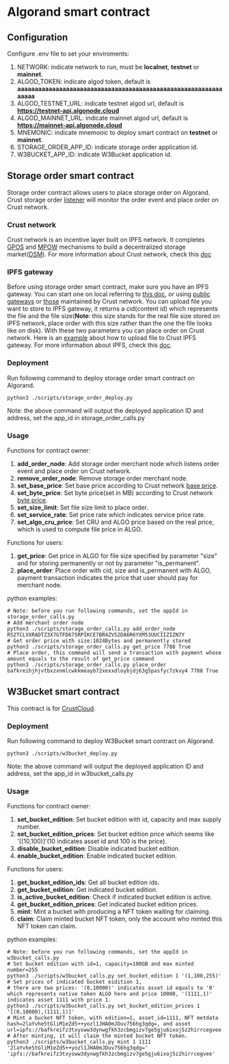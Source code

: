 # Algorand smart contract

## Configuration

Configure .env file to set your enviroments:
1. NETWORK: indicate network to run, must be **localnet**, **testnet** or **mainnet**.
1. ALGOD_TOKEN: indicate algod token, default is **aaaaaaaaaaaaaaaaaaaaaaaaaaaaaaaaaaaaaaaaaaaaaaaaaaaaaaaaaaaaaaaa**
1. ALGOD_TESTNET_URL: indicate testnet algod url, default is **https://testnet-api.algonode.cloud**
1. ALGOD_MAINNET_URL: indicate mainnet algod url, default is **https://mainnet-api.algonode.cloud**
1. MNEMONIC: indicate mnemonic to deploy smart contract on **testnet** or **mainnet**.
1. STORAGE_ORDER_APP_ID: indicate storage order application id.
1. W3BUCKET_APP_ID: indicate W3Bucket application id.

## Storage order smart contract

Storage order contract allows users to place storage order on Algorand. Crust storage order [listener](https://github.com/crustio/storage-contract-node) will monitor the order event and place order on Crust network.

### Crust network

Crust network is an incentive layer built on IPFS network. It completes [GPOS](https://wiki.crust.network/docs/en/crustOverview#gpos) and [MPOW](https://wiki.crust.network/docs/en/crustOverview#mpow) mechanisms to build a decentralized storage market([DSM](https://wiki.crust.network/docs/en/crustOverview#dsm)). For more information about Crust network, check this [doc](https://wiki.crust.network/en)

### IPFS gateway

Before using storage order smart contract, make sure you have an IPFS gateway. You can start one on local referring to [this doc](https://docs.ipfs.tech/install/ipfs-desktop/),
or using [public gateways](https://docs.ipfs.tech/concepts/ipfs-gateway/#gateway-providers) or [those](https://github.com/crustio/crust-apps/blob/041258d0aca109a8d5e24cdade0be351c3e57f73/packages/apps-config/src/ipfs-gateway-endpoints/index.ts) maintained by Crust network. You can upload file you want to store to IPFS gateway, it returns a cid(content id) which represents the file and the file size(**Note**: this size stands for the real file size stored on IPFS network, place order with this size rather than the one the file looks like on disk). With these two parameters you can place order on Crust network. Here is an [example](https://wiki.crust.network/docs/en/buildFileStoringWithGWDemo) about how to upload file to Crust IPFS gateway. For more information about IPFS, check this [doc](https://docs.ipfs.tech/).

### Deployment

Run following command to deploy storage order smart contract on Algorand.
```shell
python3 ./scripts/storage_order_deploy.py
```
Note: the above command will output the deployed application ID and address, set the app_id in storage_order_calls.py

### Usage

Functions for contract owner:
1. **add_order_node**: Add storage order merchant node which listens order event and place order on Crust network.
1. **remove_order_node**: Remove storage order merchant node.
1. **set_base_price**: Set base price according to Crust network [base price](https://crust.subscan.io/tools/storage_calculator).
1. **set_byte_price**: Set byte price(set in MB) according to Crust network [byte price](https://crust.subscan.io/tools/storage_calculator).
1. **set_size_limit**: Set file size limit to place order.
1. **set_service_rate**: Set price rate which indicates service price rate.
1. **set_algo_cru_price**: Set CRU and ALGO price based on the real price, which is used to compute file price in ALGO.

Functions for users:
1. **get_price**: Get price in ALGO for file size specified by parameter "size" and for storing permanently or not by parameter "is_permanent".
1. **place_order**: Place order with cid, size and is_permanent with ALGO, payment transaction indicates the price that user should pay for merchant node.

python examples:
```shell
# Note: before you run following commands, set the appId in storage_order_calls.py
# Add merchant order node
python3 ./scripts/storage_order_calls.py add_order_node R52TCLVXRADTZ3X7GTFD675RPIKCE7BR4ZVS2DA6R6YXM53UUCIIZIZN7Y
# Get order price with size:1024Bytes and permanently stored
python3 ./scripts/storage_order_calls.py get_price 7788 True
# Place order, this command will send a transaction with payment whose amount equals to the result of get_price command
python3 ./scripts/storage_order_calls.py place_order bafkreihjhjvtbxzxnmlcwkkmeayb72xexxdloybjdj63g5pasfyc7zkvy4 7788 True
```

## W3Bucket smart contract

This contract is for [CrustCloud](https://crustcloud.io/).

### Deployment

Run following command to deploy W3Bucket smart contract on Algorand.
```shell
python3 ./scripts/w3bucket_deploy.py
```
Note: the above command will output the deployed application ID and address, set the app_id in w3bucket_calls.py

### Usage

Functions for contract owner:
1. **set_bucket_edition**: Set bucket edition with id, capacity and max supply number.
1. **set_bucket_edition_prices**: Set bucket edition price which seems like '[(10,100)]'(10 indicates asset id and 100 is the price).
1. **disable_bucket_edition**: Disable indicated bucket edition.
1. **enable_bucket_edition**: Enable indicated bucket edition.

Functions for users:
1. **get_bucket_edition_ids**: Get all bucket edition ids.
1. **get_bucket_edition**: Get indicated bucket edition.
1. **is_active_bucket_edition**: Check if indicated bucket edition is active.
1. **get_bucket_edition_prices**: Get indicated bucket edition prices.
1. **mint**: Mint a bucket with producing a NFT token waiting for claiming.
1. **claim**: Claim minted bucket NFT token, only the account who minted this NFT token can claim.

python examples:
```shell
# Note: before you run following commands, set the appId in w3bucket_calls.py
# Set bucket edition with id=1, capacity=100GB and max minted number=255
python3 ./scripts/w3bucket_calls.py set_bucket_edition 1 '(1,100,255)' 
# Set prices of indicated bucket eidition 1,
# there are two prices: '(0,10000)' indicates asset id equals to '0' which represents native token ALGO here and price 10000, '(1111,1)' indicates asset 1111 with price 1.
python3 ./scripts/w3bucket_calls.py set_bucket_edition_prices 1 '[(0,10000),(1111,1)]'
# Mint a bucket NFT token, with edition=1, asset_id=1111, NFT metdata hash=2laYvhe5tGliM1eZd5++yozl1JHA0mJDuv756hg3qdg=, and asset url=ipfs://bafkreifz3txysww3dynwgfkh3zcbmgizv7ge5gju6ixoj5z2hirrcegvee
# After minting, it will claim the minted bucket NFT token.
python3 ./scripts/w3bucket_calls.py mint 1 1111 '2laYvhe5tGliM1eZd5++yozl1JHA0mJDuv756hg3qdg=' 'ipfs://bafkreifz3txysww3dynwgfkh3zcbmgizv7ge5gju6ixoj5z2hirrcegvee'
```
